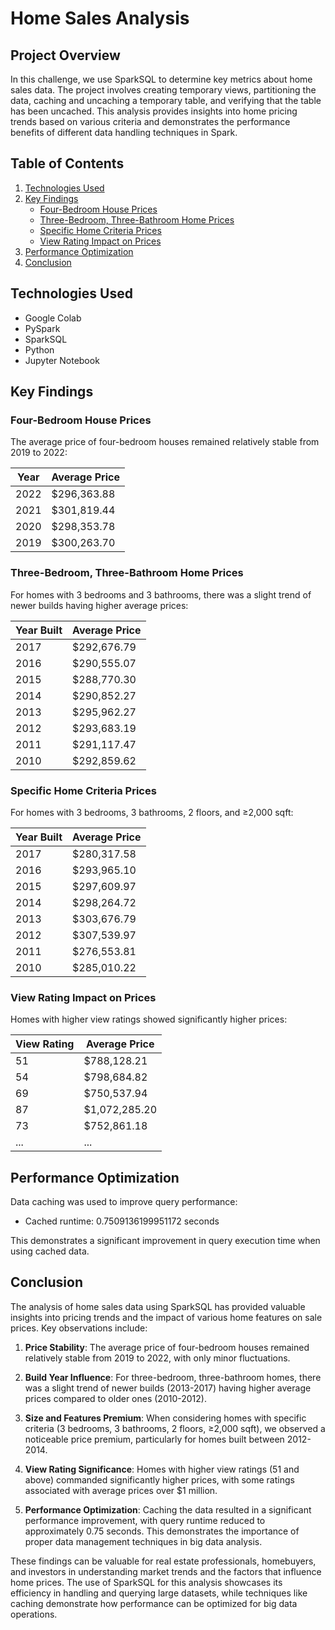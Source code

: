 # Home Sales Analysis

## Project Overview

In this challenge, we use SparkSQL to determine key metrics about home sales data. The project involves creating temporary views, partitioning the data, caching and uncaching a temporary table, and verifying that the table has been uncached. This analysis provides insights into home pricing trends based on various criteria and demonstrates the performance benefits of different data handling techniques in Spark.

## Table of Contents

1. [Technologies Used](#technologies-used)
2. [Key Findings](#key-findings)
   - [Four-Bedroom House Prices](#four-bedroom-house-prices)
   - [Three-Bedroom, Three-Bathroom Home Prices](#three-bedroom-three-bathroom-home-prices)
   - [Specific Home Criteria Prices](#specific-home-criteria-prices)
   - [View Rating Impact on Prices](#view-rating-impact-on-prices)
3. [Performance Optimization](#performance-optimization)
4. [Conclusion](#conclusion)

## Technologies Used

- Google Colab
- PySpark
- SparkSQL
- Python
- Jupyter Notebook

## Key Findings

### Four-Bedroom House Prices

The average price of four-bedroom houses remained relatively stable from 2019 to 2022:

| Year | Average Price |
|------|---------------|
| 2022 | $296,363.88   |
| 2021 | $301,819.44   |
| 2020 | $298,353.78   |
| 2019 | $300,263.70   |

### Three-Bedroom, Three-Bathroom Home Prices

For homes with 3 bedrooms and 3 bathrooms, there was a slight trend of newer builds having higher average prices:

| Year Built | Average Price |
|------------|---------------|
| 2017       | $292,676.79   |
| 2016       | $290,555.07   |
| 2015       | $288,770.30   |
| 2014       | $290,852.27   |
| 2013       | $295,962.27   |
| 2012       | $293,683.19   |
| 2011       | $291,117.47   |
| 2010       | $292,859.62   |

### Specific Home Criteria Prices

For homes with 3 bedrooms, 3 bathrooms, 2 floors, and ≥2,000 sqft:

| Year Built | Average Price |
|------------|---------------|
| 2017       | $280,317.58   |
| 2016       | $293,965.10   |
| 2015       | $297,609.97   |
| 2014       | $298,264.72   |
| 2013       | $303,676.79   |
| 2012       | $307,539.97   |
| 2011       | $276,553.81   |
| 2010       | $285,010.22   |

### View Rating Impact on Prices

Homes with higher view ratings showed significantly higher prices:

| View Rating | Average Price |
|-------------|---------------|
| 51          | $788,128.21   |
| 54          | $798,684.82   |
| 69          | $750,537.94   |
| 87          | $1,072,285.20 |
| 73          | $752,861.18   |
| ...         | ...           |

## Performance Optimization

Data caching was used to improve query performance:

- Cached runtime: 0.7509136199951172 seconds

This demonstrates a significant improvement in query execution time when using cached data.

## Conclusion

The analysis of home sales data using SparkSQL has provided valuable insights into pricing trends and the impact of various home features on sale prices. Key observations include:

1. **Price Stability**: The average price of four-bedroom houses remained relatively stable from 2019 to 2022, with only minor fluctuations.

2. **Build Year Influence**: For three-bedroom, three-bathroom homes, there was a slight trend of newer builds (2013-2017) having higher average prices compared to older ones (2010-2012).

3. **Size and Features Premium**: When considering homes with specific criteria (3 bedrooms, 3 bathrooms, 2 floors, ≥2,000 sqft), we observed a noticeable price premium, particularly for homes built between 2012-2014.

4. **View Rating Significance**: Homes with higher view ratings (51 and above) commanded significantly higher prices, with some ratings associated with average prices over $1 million.

5. **Performance Optimization**: Caching the data resulted in a significant performance improvement, with query runtime reduced to approximately 0.75 seconds. This demonstrates the importance of proper data management techniques in big data analysis.

These findings can be valuable for real estate professionals, homebuyers, and investors in understanding market trends and the factors that influence home prices. The use of SparkSQL for this analysis showcases its efficiency in handling and querying large datasets, while techniques like caching demonstrate how performance can be optimized for big data operations.
